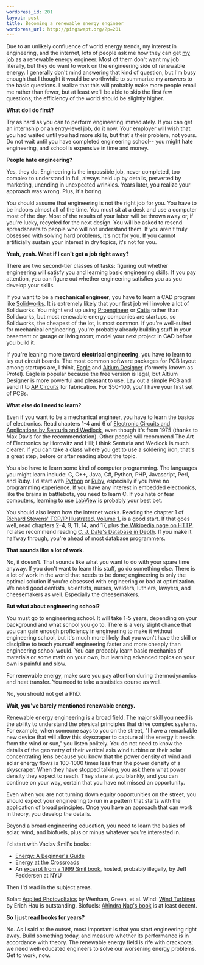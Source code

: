 ```yaml
--- 
wordpress_id: 201
layout: post
title: Becoming a renewable energy engineer
wordpress_url: http://pingswept.org/?p=201
---
```

Due to an unlikely confluence of world energy trends, my interest in engineering, and the internet, lots of people ask me how they can get <a href="http://www.greenmountainengineering.com/brandon_stafford.php">my job</a> as a renewable energy engineer. Most of them don't want my job literally, but they do want to work on the engineering side of renewable energy. I generally don't mind answering that kind of question, but I'm busy enough that I thought it would be worthwhile to summarize my answers to the basic questions. I realize that this will probably make more people email me rather than fewer, but at least we'll be able to skip the first few questions; the efficiency of the world should be slightly higher.

**What do I do first?**

Try as hard as you can to perform engineering immediately. If you can get an internship or an entry-level job, do it now. Your employer will wish that you had waited until you had more skills, but that's their problem, not yours. Do not wait until you have completed engineering school-- you might hate engineering, and school is expensive in time and money.

**People hate engineering?**

Yes, they do. Engineering is the impossible job, never completed, too complex to understand in full, always held up by details, perverted by marketing, unending in unexpected wrinkles. Years later, you realize your approach was wrong. Plus, it's boring.

You should assume that engineering is not the right job for you. You have to be indoors almost all of the time. You must sit at a desk and use a computer most of the day. Most of the results of your labor will be thrown away or, if you're lucky, recycled for the next design. You will be asked to resend spreadsheets to people who will not understand them. If you aren't truly obsessed with solving hard problems, it's not for you. If you cannot artificially sustain your interest in dry topics, it's not for you.

**Yeah, yeah. What if I can't get a job right away?**

There are two second-tier classes of tasks: figuring out whether engineering will satisfy you and learning basic engineering skills. If you pay attention, you can figure out whether engineering satisfies you as you develop your skills.

If you want to be a **mechanical engineer**, you have to learn a CAD program like <a href="http://solidworks.com">Solidworks</a>. It is extremely likely that your first job will involve a lot of Solidworks. You might end up using <a href="http://ptc.com/products/proengineer/">Proengineer</a> or <a href="http://www.3ds.com/products/catia/catia-discovery/">Catia</a> rather than Solidworks, but most renewable energy companies are startups, so Solidworks, the cheapest of the lot, is most common. If you're well-suited for mechanical engineering, you're probably already building stuff in your basement or garage or living room; model your next project in CAD before you build it.

If you're leaning more toward **electrical engineering**, you have to learn to lay out circuit boards. The most common software packages for PCB layout among startups are, I think, <a href="http://www.cadsoftusa.com/">Eagle</a> and <a href="http://www.altium.com/Products/AltiumDesigner/">Altium Designer</a> (formerly known as Protel). Eagle is popular because the free version is legal, but Altium Designer is more powerful and pleasant to use. Lay out a simple PCB and send it to <a href="http://www.apcircuits.com/">AP Circuits</a> for fabrication. For $50-100, you'll have your first set of PCBs.

**What else do I need to learn?**

Even if you want to be a mechanical engineer, you have to learn the basics of electronics. Read chapters 1-4 and 6 of <a href="http://books.google.com/books?id=wwdTAAAAMAAJ">Electronic Circuits and Applications by Senturia and Wedlock</a>, even though it's from 1975 (thanks to Max Davis for the recommendation). Other people will recommend The Art of Electronics by Horowitz and Hill; I think Senturia and Wedlock is much clearer. If you can take a class where you get to use a soldering iron, that's a great step, before or after reading about the topic.

You also have to learn some kind of computer programming. The languages you might learn include: C, C++, Java, C#, Python, PHP, Javascript, Perl, and Ruby. I'd start with <a href="http://diveintopython.org/">Python</a> or <a href="http://poignantguide.net/ruby/chapter-3.html">Ruby</a>, especially if you have no programming experience. If you have any interest in embedded electronics, like the brains in battlebots, you need to learn C. If you hate or fear computers, learning to use <a href="http://www.ni.com/labview/whatis/">LabView</a> is probably your best bet.

You should also learn how the internet works. Reading the chapter 1 of <a href="http://www.amazon.com/exec/obidos/ISBN=0201633469/wrichardstevensA/">Richard Stevens' TCP/IP Illustrated, Volume 1</a>, is a good start. If that goes well, read chapters 2-4, 9, 11, 14, and 17, plus <a href="http://en.wikipedia.org/wiki/Hypertext_Transfer_Protocol">the Wikipedia page on HTTP</a>. I'd also recommend reading <a href="http://oreilly.com/catalog/9780596100124/">C. J. Date's Database in Depth</a>. If you make it halfway through, you're ahead of most database programmers.

**That sounds like a lot of work.**

No, it doesn't. That sounds like what you want to do with your spare time anyway. If you don't want to learn this stuff, go do something else. There is a lot of work in the world that needs to be done; engineering is only the optimal solution if you're obsessed with engineering or bad at optimization. We need good dentists, scientists, nurses, welders, luthiers, lawyers, and cheesemakers as well. Especially the cheesemakers.

**But what about engineering school?**

You must go to engineering school. It will take 1-5 years, depending on your background and what school you go to. There is a very slight chance that you can gain enough proficiency in engineering to make it without engineering school, but it's much more likely that you won't have the skill or discipline to teach yourself engineering faster and more cheaply than engineering school would. You can probably learn basic mechanics of materials or some math on your own, but learning advanced topics on your own is painful and slow.

For renewable energy, make sure you pay attention during thermodynamics and heat transfer. You need to take a statistics course as well.

No, you should not get a PhD.

**Wait, you've barely mentioned renewable energy.**

Renewable energy engineering is a broad field. The major skill you need is the ability to understand the physical principles that drive complex systems. For example, when someone says to you on the street, "I have a remarkable new device that will allow this skyscraper to capture all the energy it needs from the wind or sun," you listen politely. You do not need to know the details of the geometry of their vertical axis wind turbine or their solar concentrating lens because you know that the power density of wind and solar energy flows is 100-1000 times less than the power density of a skyscraper. When they have stopped talking, you ask them what power density they expect to reach. They stare at you blankly, and you can continue on your way, certain that you have not missed an opportunity.

Even when you are not turning down equity opportunities on the street, you should expect your engineering to run in a pattern that starts with the application of broad principles. Once you have an approach that can work in theory, you develop the details.

Beyond a broad engineering education, you need to learn the basics of solar, wind, and biofuels, plus or minus whatever you're interested in.

I'd start with Vaclav Smil's books:
<ul>
	<li><a href="http://books.google.com/books?id=lm1WAAAACAAJ">Energy: A Beginner's Guide</a></li>
	<li><a href="http://books.google.com/books?id=2UM6KSEMoLUC">Energy at the Crossroads</a></li>
	<li>An <a href="http://itp.nyu.edu/sustainability/energy/texts/smil_EnergyBiosphereCivilization1999.pdf">excerpt from a 1999 Smil book</a>, hosted, probably illegally, by Jeff Feddersen at NYU</li>
</ul>

Then I'd read in the subject areas.

Solar: <a href="http://books.google.com/books?id=O3V-D5U3cWMC">Applied Photovoltaics</a> by Wenham, Green, et al.
Wind: <a href="http://books.google.com/books?id=Z4bhObd65IAC">Wind Turbines</a> by Erich Hau is outstanding.
Biofuels: <a href="http://books.google.com/books?id=SHNg1o0xdv8C">Ahindra Nag's book</a> is at least decent.

**So I just read books for years?**

No. As I said at the outset, most important is that you start engineering right away. Build something today, and measure whether its performance is in accordance with theory. The renewable energy field is rife with crackpots; we need well-educated engineers to solve our worsening energy problems. Get to work, now.
